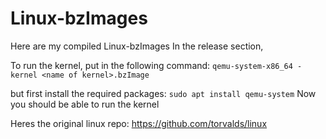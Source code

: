 # Linux-bzImages
Here are my compiled Linux-bzImages In the release section,

To run the kernel, put in the following command:
`qemu-system-x86_64 -kernel <name of kernel>.bzImage`

but first install the required packages:
`sudo apt install qemu-system`
Now you should be able to run the kernel

Heres the original linux repo: https://github.com/torvalds/linux
